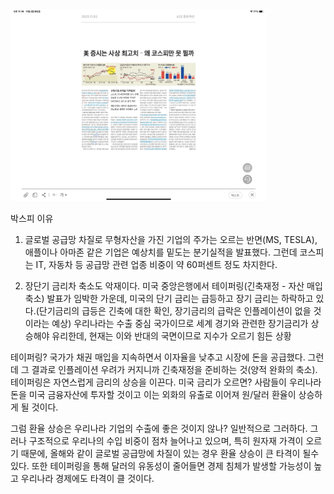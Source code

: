 <img src="./2021-11-02-2.png" alt="figure 3" style="zoom:40%;" />

박스피 이유 
1. 글로벌 공급망 차질로 무형자산을 가진 기업의 주가는 오르는 반면(MS, TESLA), 애플이나 아마존 같은 기업은 예상치를 밑도는 분기실적을 발표했다.
그런데 코스피는 IT, 자동차 등 공급망 관련 업종 비중이 약 60퍼센트 정도 차지한다.

2. 장단기 금리차 축소도 악재이다. 미국 중앙은행에서 테이퍼링(긴축재정 - 자산 매입 축소) 발표가 임박한 가운데, 미국의 단기 금리는 급등하고 장기 금리는 하락하고 있다.(단기금리의 급등은 긴축에 대한 확인, 장기금리의 급락은 인플레이션이 없을 것이라는 예상) 우리나라는 수출 중심 국가이므로 세계 경기와 관련한 장기금리가 상승해야 유리한데, 현재는 이와 반대의 국면이므로 지수가 오르기 힘든 상황

테이퍼링? 국가가 채권 매입을 지속하면서 이자율을 낮추고 시장에 돈을 공급했다. 그런데 그 결과로 인플레이션 우려가 커지니까 긴축재정을 준비하는 것(양적 완화의 축소). 테이퍼링은 자연스럽게 금리의 상승을 이끈다. 미국 금리가 오르면? 사람들이 우리나라 돈을 미국 금융자산에 투자할 것이고 이는 외화의 유출로 이어져 원/달러 환율이 상승하게 될 것이다. 

그럼 환율 상승은 우리나라 기업의 수출에 좋은 것이지 않나? 일반적으로 그러하다. 그러나 구조적으로 우리나의 수입 비중이 점차 늘어나고 있으며, 특히 원자재 가격이 오르기 때문에, 올해와 같이 글로벌 공급망에 차질이 있는 경우 환율 상승이 큰 타격이 될수 있다. 또한 테이퍼링을 통해 달러의 유동성이 줄어들면 경제 침체가 발생할 가능성이 높고 우리나라 경제에도 타격이 클 것이다.  